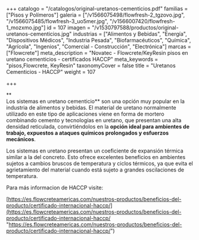 +++
catalogo = "/catalogos/original-uretanos-cementicios.pdf"
familias = ["Pisos y Polímeros"]
galeria = ["/v1566075498/flowfresh-2_tgzovo.jpg", "/v1566075485/flowfresh-3_uo5mer.jpg", "/v1566007420/flowfresh-1_mozxmo.jpg"]
id = 107
imagen = "/v1530797588/productos/original-uretanos-cementicios.jpg"
industrias = ["Alimentos y Bebidas", "Energía", "Dispositivos Médicos", "Industria Pesada", "Biofarmacéuticos", "Química", "Agrícola", "Ingenios", "Comercial - Construcción", "Electrónica"]
marcas = ["Flowcrete"]
meta_description = "Novatec - Flowcrete/KeyResin pisos en uretano cementicios - certificados HACCP"
meta_keywords = "pisos,Flowcrete, KeyResin"
taxonomyCover = false
title = "Uretanos Cementicios - HACCP"
weight = 107

+++

**  
Los sistemas en uretano cementicio** son una opción muy popular en la industria de alimentos y bebidas. El material de uretano normalmente utilizado en este tipo de aplicaciones viene en forma de mortero combinando cemento y tecnologías en uretano, que presentan una alta densidad reticulada, convirtiéndolos en la **opción ideal para ambientes de trabajo, expuestos a ataques químicos prolongados y esfuerzos mecánicos**. 

Los sistemas en uretano presentan un coeficiente de expansión térmica similar a la del concreto. Esto ofrece excelentes beneficios en ambientes sujetos a cambios bruscos de temperatura y ciclos térmicos, ya que evita el agrietamiento del material cuando está sujeto a grandes oscilaciones de temperatura. 

Para más informacion de HACCP visite:

[https://es.flowcreteamericas.com/nuestros-productos/beneficios-del-producto/certificado-internacional-haccp/](https://es.flowcreteamericas.com/nuestros-productos/beneficios-del-producto/certificado-internacional-haccp/ "https://es.flowcreteamericas.com/nuestros-productos/beneficios-del-producto/certificado-internacional-haccp/")